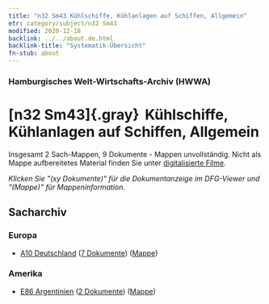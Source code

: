 ```yaml
---
title: "n32 Sm43 Kühlschiffe, Kühlanlagen auf Schiffen, Allgemein"
etr: category/subject/n32 Sm43
modified: 2020-12-18
backlink: ../../about.de.html
backlink-title: "Systematik-Übersicht"
fn-stub: about
---
```


### Hamburgisches Welt-Wirtschafts-Archiv (HWWA)
# [n32 Sm43]{.gray}&#8201; Kühlschiffe, Kühlanlagen auf Schiffen, Allgemein&#160; 




Insgesamt 2 Sach-Mappen, 9 Dokumente - Mappen unvollständig.
Nicht als Mappe aufbereitetes Material finden Sie unter [digitalisierte Filme](/film/h1_sh).

_Klicken Sie "(xy Dokumente)" für die Dokumentanzeige im DFG-Viewer und "(Mappe)" für Mappeninformation._

## Sacharchiv




### Europa

- [A10 Deutschland](../../../geo/about.de.html#A10) (<a href="https://dfg-viewer.de/show/?tx_dlf[id]=https://pm20.zbw.eu/mets/sh/1261xx/126128/1456xx/145616/public.mets.de.xml" target="_blank">7 Dokumente</a>) ([Mappe](http://purl.org/pressemappe20/folder/sh/126128,145616))

### Amerika

- [E86 Argentinien](../../../geo/about.de.html#E86) (<a href="https://dfg-viewer.de/show/?tx_dlf[id]=https://pm20.zbw.eu/mets/sh/1416xx/141692/1456xx/145616/public.mets.de.xml" target="_blank">2 Dokumente</a>) ([Mappe](http://purl.org/pressemappe20/folder/sh/141692,145616))


